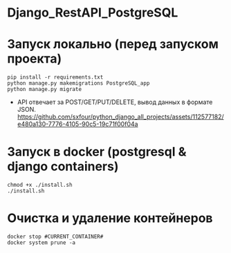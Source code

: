 # Django_RestAPI_PostgreSQL 
# Запуск локально (перед запуском проекта)
    pip install -r requirements.txt
    python manage.py makemigrations PostgreSQL_app
    python manage.py migrate
- API отвечает за POST/GET/PUT/DELETE, вывод данных в формате JSON.
https://github.com/sxfour/python_django_all_projects/assets/112577182/e480a130-7776-4105-90c5-19c71f00f04a

# Запуск в docker (postgresql & django containers)
    chmod +x ./install.sh
    ./install.sh

# Очистка и удаление контейнеров
    docker stop #CURRENT_CONTAINER#
    docker system prune -a
